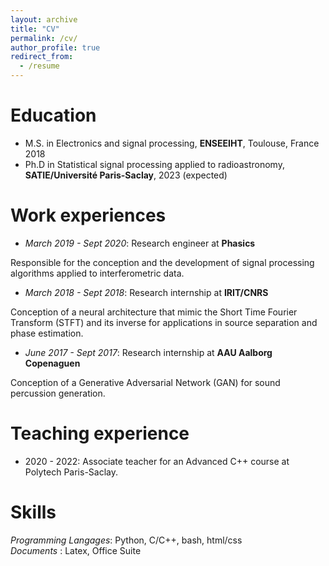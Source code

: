 ```yaml
---
layout: archive
title: "CV"
permalink: /cv/
author_profile: true
redirect_from:
  - /resume
---
```



Education
======

* M.S. in Electronics and signal processing, **ENSEEIHT**, Toulouse, France 2018
* Ph.D in Statistical signal processing applied to radioastronomy, **SATIE/Université Paris-Saclay**, 2023 (expected)

Work experiences
======
* *March 2019 - Sept 2020*: Research engineer at **Phasics**

Responsible for the conception and the development of signal processing algorithms applied to interferometric data.
* *March 2018 - Sept 2018*: Research internship at **IRIT/CNRS**

Conception of a neural architecture that mimic the Short Time Fourier Transform (STFT) and its inverse for applications
in source separation and phase estimation.
* *June 2017 - Sept 2017*: Research internship at **AAU Aalborg Copenaguen**

Conception of a Generative Adversarial Network (GAN) for sound percussion generation.

Teaching experience
======
* 2020 - 2022: Associate teacher for an Advanced C++ course at Polytech Paris-Saclay.

 
Skills
======
*Programming Langages*: Python, C/C++, bash, html/css \
*Documents* : Latex, Office Suite

<!-- Publications
======
  <ul>{% for post in site.publications %}
    {% include archive-single-cv.html %}
  {% endfor %}</ul> -->
  
<!-- Talks
======
  <ul>{% for post in site.talks %}
    {% include archive-single-talk-cv.html %}
  {% endfor %}</ul> -->
  
<!-- Teaching
======
  <ul>{% for post in site.teaching %}
    {% include archive-single-cv.html %}
  {% endfor %}</ul>
   -->
<!-- Service and leadership
======
* Currently signed in to 43 different slack teams -->

